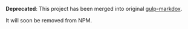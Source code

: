 **Deprecated**: This project has been merged into original [gulp-markdox][original].

[original]: https://github.com/gberger/gulp-markdox

It will soon be removed from NPM.

